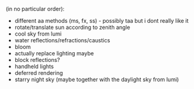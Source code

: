 (in no particular order):
- different aa methods (ms, fx, ss) - possibly taa but i dont really like it
- rotate/translate sun according to zenith angle
- cool sky from lumi
- water reflections/refractions/caustics
- bloom
- actually replace lighting maybe
- block reflections?
- handheld lights
- deferred rendering
- starry night sky (maybe together with the daylight sky from lumi)